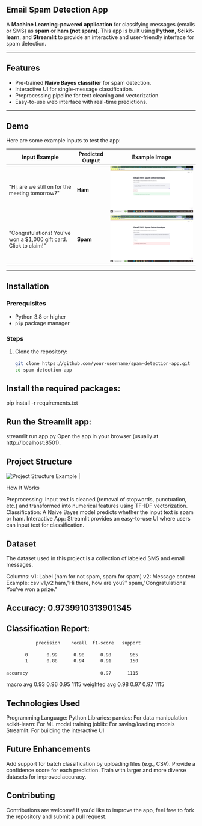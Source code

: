 ## **Email Spam Detection App**

A **Machine Learning-powered application** for classifying messages (emails or SMS) as **spam** or **ham (not spam)**. This app is built using **Python**, **Scikit-learn**, and **Streamlit** to provide an interactive and user-friendly interface for spam detection.

---


## **Features**
- Pre-trained **Naive Bayes classifier** for spam detection.
- Interactive UI for single-message classification.
- Preprocessing pipeline for text cleaning and vectorization.
- Easy-to-use web interface with real-time predictions.

---

## **Demo**
Here are some example inputs to test the app:

| Input Example                                                      | Predicted Output | Example Image                         |
|---------------------------------------------------------------------|------------------|---------------------------------------|
| "Hi, are we still on for the meeting tomorrow?"                    | **Ham**          | ![Ham Example](https://github.com/MUSTAKIMSHAIKH2942/Email-spam-detection-app/blob/main/project_spam/spam-detection/img/Captureoutputing.JPG) |
| "Congratulations! You've won a $1,000 gift card. Click to claim!"  | **Spam**         | ![Spam Example](https://github.com/MUSTAKIMSHAIKH2942/Email-spam-detection-app/blob/main/project_spam/spam-detection/img/spamoutput.JPG) |

---

## **Installation**
### Prerequisites
- Python 3.8 or higher
- `pip` package manager

### Steps
1. Clone the repository:
   ```bash
   git clone https://github.com/your-username/spam-detection-app.git
   cd spam-detection-app


## Install the required packages:

pip install -r requirements.txt

## Run the Streamlit app:

streamlit run app.py
Open the app in your browser (usually at http://localhost:8501).

## Project Structure

 ![Project Structure Example](https://github.com/MUSTAKIMSHAIKH2942/Email-spam-detection-app/blob/main/project_spam/spam-detection/img/runningapp.JPG) |


How It Works

Preprocessing: Input text is cleaned (removal of stopwords, punctuation, etc.) and transformed into numerical features using TF-IDF vectorization.
Classification: A Naive Bayes model predicts whether the input text is spam or ham.
Interactive App: Streamlit provides an easy-to-use UI where users can input text for classification.

## Dataset
The dataset used in this project is a collection of labeled SMS and email messages.

Columns:
v1: Label (ham for not spam, spam for spam)
v2: Message content
Example:
csv
v1,v2
ham,"Hi there, how are you?"
spam,"Congratulations! You've won a prize."


## Accuracy: 0.9739910313901345

## Classification Report:
               precision    recall  f1-score   support

           0       0.99      0.98      0.98       965
           1       0.88      0.94      0.91       150

    accuracy                           0.97      1115
   macro avg       0.93      0.96      0.95      1115
weighted avg       0.98      0.97      0.97      1115

## Technologies Used
Programming Language: Python
Libraries:
pandas: For data manipulation
scikit-learn: For ML model training
joblib: For saving/loading models
Streamlit: For building the interactive UI


## Future Enhancements
Add support for batch classification by uploading files (e.g., CSV).
Provide a confidence score for each prediction.
Train with larger and more diverse datasets for improved accuracy.

## Contributing
Contributions are welcome! If you'd like to improve the app, feel free to fork the repository and submit a pull request.

